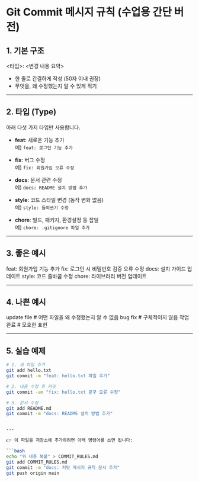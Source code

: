 # Git Commit 메시지 규칙 (수업용 간단 버전)

## 1. 기본 구조


<타입>: <변경 내용 요약>

- 한 줄로 간결하게 작성 (50자 이내 권장)
- 무엇을, 왜 수정했는지 알 수 있게 적기

---

## 2. 타입 (Type)
아래 다섯 가지 타입만 사용합니다.

- **feat**: 새로운 기능 추가  
  예) `feat: 로그인 기능 추가`

- **fix**: 버그 수정  
  예) `fix: 회원가입 오류 수정`

- **docs**: 문서 관련 수정  
  예) `docs: README 설치 방법 추가`

- **style**: 코드 스타일 변경 (동작 변화 없음)  
  예) `style: 들여쓰기 수정`

- **chore**: 빌드, 패키지, 환경설정 등 잡일  
  예) `chore: .gitignore 파일 추가`

---

## 3. 좋은 예시


feat: 회원가입 기능 추가
fix: 로그인 시 비밀번호 검증 오류 수정
docs: 설치 가이드 업데이트
style: 코드 줄바꿈 수정
chore: 라이브러리 버전 업데이트


---

## 4. 나쁜 예시


update file # 어떤 파일을 왜 수정했는지 알 수 없음
bug fix # 구체적이지 않음
작업 완료 # 모호한 표현


---

## 5. 실습 예제
```bash
# 1. 새 파일 추가
git add hello.txt
git commit -m "feat: hello.txt 파일 추가"

# 2. 내용 수정 후 커밋
git commit -am "fix: hello.txt 문구 오류 수정"

# 3. 문서 수정
git add README.md
git commit -m "docs: README 설치 방법 추가"


---

👉 이 파일을 저장소에 추가하려면 아래 명령어를 쓰면 됩니다:

```bash
echo "위 내용 복붙" > COMMIT_RULES.md
git add COMMIT_RULES.md
git commit -m "docs: 커밋 메시지 규칙 문서 추가"
git push origin main
